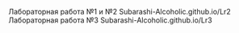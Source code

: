 Лабораторная работа №1 и №2 Subarashi-Alcoholic.github.io/Lr2
Лабораторная работа №3 Subarashi-Alcoholic.github.io/Lr3
